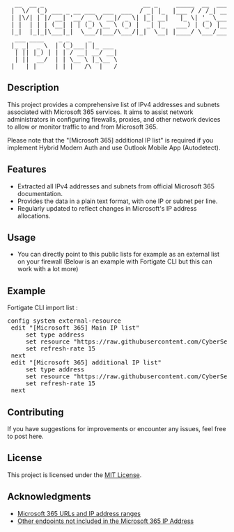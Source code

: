 <pre>
  __  __ _                           __ _     _____  __  ____  
 |  \/  (_) ___ _ __ ___  ___  ___  / _| |_  |___ / / /_| ___| 
 | |\/| | |/ __| '__/ _ \/ __|/ _ \| |_| __|   |_ \| '_ \___ \ 
 | |  | | | (__| | | (_) \__ \ (_) |  _| |_   ___) | (_) |__) |
 |_|  |_|_|\___|_|  \___/|___/\___/|_|  \__| |____/ \___/____/   
  ___ ____    _ _     _       
 |_ _|  _ \  | (_)___| |_ ___ 
  | || |_) | | | / __| __/ __|
  | ||  __/  | | \__ \ |_\__ \
 |___|_|     |_|_|___/\__|___/
</pre>                            
           
## Description

This project provides a comprehensive list of IPv4 addresses and subnets associated with Microsoft 365 services. It aims to assist network administrators in configuring firewalls, proxies, and other network devices to allow or monitor traffic to and from Microsoft 365.

Please note that the "[Microsoft 365] additional IP list" is required if you implement Hybrid Modern Auth and use Outlook Mobile App (Autodetect).

## Features

- Extracted all IPv4 addresses and subnets from official Microsoft 365 documentation.
- Provides the data in a plain text format, with one IP or subnet per line.
- Regularly updated to reflect changes in Microsoft's IP address allocations.

## Usage

- You can directly point to this public lists for example as an external list on your firewall (Below is an example with Fortigate CLI but this can work with a lot more)

## Example

Fortigate CLI import list :
<pre>
config system external-resource
 edit "[Microsoft 365] Main IP list"
     set type address
     set resource "https://raw.githubusercontent.com/CyberSethx/Microsoft_IP_Lists/refs/heads/main/%5BMicrosoft%20365%5D%20Main%20IP%20list"
     set refresh-rate 15
 next
 edit "[Microsoft 365] additional IP list"
     set type address
     set resource "https://raw.githubusercontent.com/CyberSethx/Microsoft_IP_Lists/refs/heads/main/%5BMicrosoft%20365%5D%20additional%20IP%20list"
     set refresh-rate 15
 next
</pre>
## Contributing

If you have suggestions for improvements or encounter any issues, feel free to post here.

## License

This project is licensed under the [MIT License](LICENSE).

## Acknowledgments

- [Microsoft 365 URLs and IP address ranges](https://learn.microsoft.com/en-us/microsoft-365/enterprise/urls-and-ip-address-ranges?view=o365-worldwide)
- [Other endpoints not included in the Microsoft 365 IP Address](https://learn.microsoft.com/en-us/microsoft-365/enterprise/additional-office365-ip-addresses-and-urls?view=o365-worldwide)


